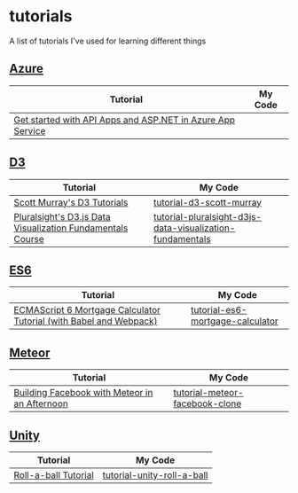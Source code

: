 # tutorials
A list of tutorials I've used for learning different things

## [Azure](https://azure.microsoft.com)
Tutorial | My Code
-------- | -------
[Get started with API Apps and ASP.NET in Azure App Service](https://azure.microsoft.com/en-us/documentation/articles/app-service-api-dotnet-get-started/) | 

## [D3](http://d3js.org/)
Tutorial | My Code
-------- | -------
[Scott Murray's D3 Tutorials](http://alignedleft.com/tutorials/d3) | [tutorial-d3-scott-murray](https://github.com/chriskwan/tutorial-d3-scott-murray)
[Pluralsight's D3.js Data Visualization Fundamentals Course](http://www.pluralsight.com/courses/d3js-data-visualization-fundamentals) | [tutorial-pluralsight-d3js-data-visualization-fundamentals](https://github.com/chriskwan/tutorial-pluralsight-d3js-data-visualization-fundamentals)

## [ES6](http://www.ecma-international.org/ecma-262/6.0/)
Tutorial | My Code
-------- | -------
[ECMAScript 6 Mortgage Calculator Tutorial (with Babel and Webpack)](http://ccoenraets.github.io/es6-tutorial/index.html) | [tutorial-es6-mortgage-calculator](https://github.com/chriskwan/tutorial-es6-mortgage-calculator)

## [Meteor](https://www.meteor.com/)
Tutorial | My Code
-------- | -------
[Building Facebook with Meteor in an Afternoon](http://krishamoud.me/building-a-facebook-clone-with-meteorjs/) | [tutorial-meteor-facebook-clone](https://github.com/chriskwan/tutorial-meteor-facebook-clone)

## [Unity](https://unity3d.com/)
Tutorial | My Code
-------- | -------
[Roll-a-ball Tutorial](https://unity3d.com/learn/tutorials/projects/roll-ball-tutorial) | [tutorial-unity-roll-a-ball](https://github.com/chriskwan/tutorial-unity-roll-a-ball)
